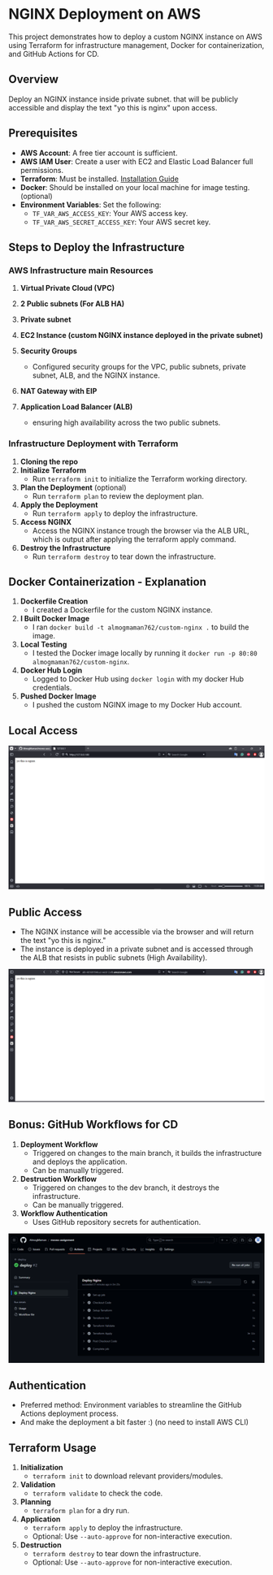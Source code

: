 # NGINX Deployment on AWS

This project demonstrates how to deploy a custom NGINX instance on AWS using Terraform for infrastructure management, Docker for containerization, and GitHub Actions for CD.

## Overview

Deploy an NGINX instance inside private subnet. 
that will be publicly accessible
and display the text "yo this is nginx" upon access.

## Prerequisites

- **AWS Account**: A free tier account is sufficient.
- **AWS IAM User**: Create a user with EC2 and Elastic Load Balancer full permissions.
- **Terraform**: Must be installed. [Installation Guide](https://learn.hashicorp.com/tutorials/terraform/install-cli)
- **Docker**: Should be installed on your local machine for image testing. (optional)
- **Environment Variables**: Set the following:
  - `TF_VAR_AWS_ACCESS_KEY`: Your AWS access key.
  - `TF_VAR_AWS_SECRET_ACCESS_KEY`: Your AWS secret key.

## Steps to Deploy the Infrastructure

### AWS Infrastructure main Resources

1. **Virtual Private Cloud (VPC)**

2. **2 Public subnets (For ALB HA)**

3. **Private subnet**

4. **EC2 Instance (custom NGINX instance deployed in the private subnet)**

5. **Security Groups**
   - Configured security groups for the VPC, public subnets, private subnet, ALB, and the NGINX instance.

6. **NAT Gateway with EIP**

7. **Application Load Balancer (ALB)**
   - ensuring high availability across the two public subnets.

### Infrastructure Deployment with Terraform
1. **Cloning the repo**
2. **Initialize Terraform**
   - Run `terraform init` to initialize the Terraform working directory.
3. **Plan the Deployment** (optional)
   - Run `terraform plan` to review the deployment plan.
4. **Apply the Deployment**
   - Run `terraform apply` to deploy the infrastructure.
5. **Access NGINX**
   - Access the NGINX instance trough the browser via the ALB URL, which is output after applying the terraform apply command.
6. **Destroy the Infrastructure**
    - Run `terraform destroy` to tear down the infrastructure.

## Docker Containerization - Explanation
1. **Dockerfile Creation**
   - I created a Dockerfile for the custom NGINX instance.
2. **I Built Docker Image**
   - I ran `docker build -t almogmaman762/custom-nginx .` to build the image.
3. **Local Testing**
   - I tested the Docker image locally by running it `docker run -p 80:80 almogmaman762/custom-nginx`.
4. **Docker Hub Login**
   - Logged to Docker Hub using `docker login` with my docker Hub credentials.
5. **Pushed Docker Image**
   - I pushed the custom NGINX image to my Docker Hub account.

## Local Access

![LOCAL_ACCESS](Images/custom-nginx-local-running.PNG)


## Public Access

- The NGINX instance will be accessible via the browser and will return the text "yo this is nginx."
- The instance is deployed in a private subnet and is accessed through the ALB that resists in public subnets (High Availability).

![PUBLIC_ACCESS](Images/access-via-browser-aws.PNG)


## Bonus: GitHub Workflows for CD

1. **Deployment Workflow**
   - Triggered on changes to the main branch, it builds the infrastructure and deploys the application.
   - Can be manually triggered.
2. **Destruction Workflow**
   - Triggered on changes to the dev branch, it destroys the infrastructure.
   - Can be manually triggered.
3. **Workflow Authentication**
   - Uses GitHub repository secrets for authentication.


![DEPLOY_WORKFLOW](Images/deploy-workflow.PNG)


## Authentication

- Preferred method: Environment variables to streamline the GitHub Actions deployment process.
- And make the deployment a bit faster :) (no need to install AWS CLI)


## Terraform Usage
1. **Initialization**
   - `terraform init` to download relevant providers/modules.
2. **Validation**
   - `terraform validate` to check the code.
3. **Planning**
   - `terraform plan` for a dry run.
4. **Application**
   - `terraform apply` to deploy the infrastructure.
   - Optional: Use `--auto-approve` for non-interactive execution.
5. **Destruction**
   - `terraform destroy` to tear down the infrastructure.
   - Optional: Use `--auto-approve` for non-interactive execution.
